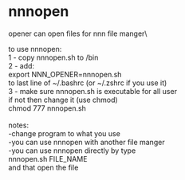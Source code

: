 # nnnopen
opener can open files for nnn file manger\

to use nnnopen:\
  1 - copy nnnopen.sh to /bin\
  2 - add:\
          export NNN_OPENER=nnnopen.sh\
      to last line of ~/.bashrc (or ~/.zshrc if you use it)\
  3 - make sure nnnopen.sh is executable for all user \
      if not then change it (use chmod)\
          chmod 777 nnnopen.sh\
\
notes:\
-change program to what you use \
-you can use nnnopen with another file manger\
-you can use nnnopen directly by type\
      nnnopen.sh FILE_NAME\
 and that open the file
